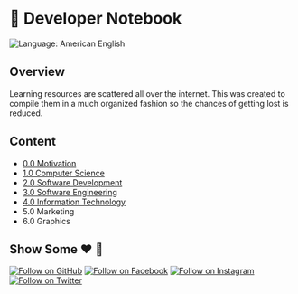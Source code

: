 # 📘 Developer Notebook

![Language: American English](https://img.shields.io/badge/language-american%20english-red.svg)

## Overview

Learning resources are scattered all over the internet. This was created to compile them in a much organized fashion so the chances of getting lost is reduced.

## Content

- [0.0 Motivation](./0.0_Motivation.md)
- [1.0 Computer Science](./1.0_Computer_Science.md)
- [2.0 Software Development](./2.0_Software_Development.md)
- [3.0 Software Engineering](./3.0_Software_Engineering.md)
- [4.0 Information Technology](./4.0_Information_Technology.md)
- 5.0 Marketing
- 6.0 Graphics

## Show Some :heart: :wave:

[![Follow on GitHub](https://img.shields.io/github/followers/cefjoeii.svg?style=social&label=Follow)](https://github.com/cefjoeii)
[![Follow on Facebook](https://img.shields.io/badge/Follow%20%40cefjoeii%20on-Facebook-%233C5A99.svg)](https://facebook.com/cefjoeii)
[![Follow on Instagram](https://img.shields.io/badge/Follow%20%40cefjoeii%20on-Instagram-C13584.svg)](https://instagram.com/cefjoeii)
[![Follow on Twitter](https://img.shields.io/twitter/follow/cefjoeii.svg?style=social)](https://twitter.com/cefjoeii)
